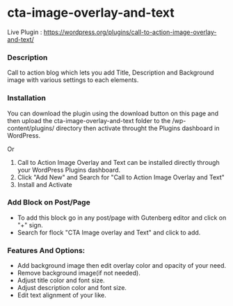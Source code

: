 # cta-image-overlay-and-text

Live Plugin : https://wordpress.org/plugins/call-to-action-image-overlay-and-text/

### Description

Call to action blog which lets you add Title, Description and Background image with various settings to each elements.

### Installation

You can download the plugin using the download button on this page and then upload the cta-image-overlay-and-text folder to the /wp-content/plugins/ directory then activate throught the Plugins dashboard in WordPress.

Or 

1. Call to Action Image Overlay and Text can be installed directly through your WordPress Plugins dashboard.
1. Click "Add New" and Search for "Call to Action Image Overlay and Text"
1. Install and Activate

### Add Block on Post/Page
* To add this block go in any post/page with Gutenberg editor and click on "+" sign.
* Search for flock "CTA Image overlay and Text" and click to add.

### Features And Options:
* Add background image then edit overlay color and opacity of your need. 
* Remove background image(if not needed).
* Adjust title color and font size.
* Adjust description color and font size.
* Edit text alignment of your like.
